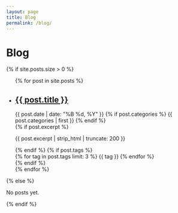 ```yaml
---
layout: page
title: Blog
permalink: /blog/
---
```


<h1>Blog</h1>

{% if site.posts.size > 0 %}
<ul class="post-list">
    {% for post in site.posts %}
    <li class="post-item">
        <h2 class="post-title">
            <a href="{{ post.url | relative_url }}">{{ post.title }}</a>
        </h2>
        <div class="meta">
            <span class="meta-item">{{ post.date | date: "%B %d, %Y" }}</span>
            {% if post.categories %}
            <span class="meta-item">{{ post.categories | first }}</span>
            {% endif %}
        </div>
        {% if post.excerpt %}
        <p class="post-excerpt">{{ post.excerpt | strip_html | truncate: 200 }}</p>
        {% endif %}
        {% if post.tags %}
        <div class="tags">
            {% for tag in post.tags limit: 3 %}
            <span class="tag">{{ tag }}</span>
            {% endfor %}
        </div>
        {% endif %}
    </li>
    {% endfor %}
</ul>
{% else %}
<p>No posts yet.</p>
{% endif %}
